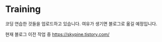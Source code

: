 # Training

코딩 연습한 것들을 업로드하고 있습니다.
여유가 생기면 블로그로 옮길 예정입니다.

현재 블로그 이전 작업 중
https://skypine.tistory.com/
